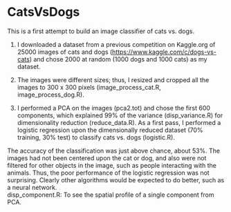 # CatsVsDogs

This is a first attempt to build an image classifier of cats vs. dogs.  

1.	I downloaded a dataset from a previous competition on Kaggle.org of 25000 images of cats and dogs (https://www.kaggle.com/c/dogs-vs-cats) and chose 2000 at random (1000 dogs and 1000 cats) as my dataset.  

2.	The images were different sizes; thus, I resized and cropped all the images to 300 x 300 pixels (image_process_cat.R, image_process_dog.R). 

3.	I performed a PCA on the images (pca2.tot) and chose the first 600 components, which explained 99% of the variance (disp_variance.R) for dimensionality reduction (reduce_data.R).  As a first pass, I performed a logistic regression upon the dimensionally reduced dataset (70% training, 30% test) to classify cats vs. dogs (logistic.R). 

The accuracy of the classification was just above chance, about 53%.  The images had not been centered upon the cat or dog, and also were not filtered for other objects in the image, such as people interacting with the animals. Thus, the poor performance of the logistic regression was not surprising.  Clearly other algorithms would be expected to do better, such as a neural network.  
disp_component.R: To see the spatial profile of a single component from PCA. 
